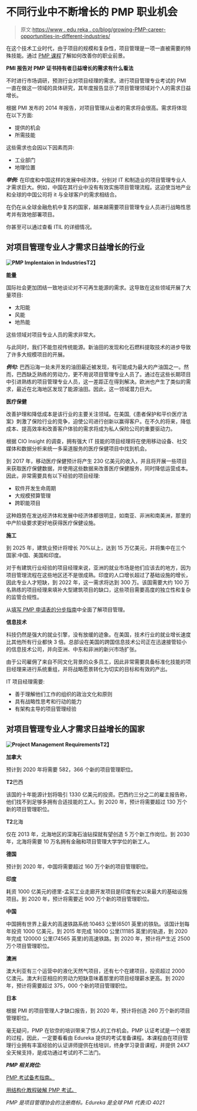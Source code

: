 # 不同行业中不断增长的 PMP 职业机会

> 原文:[https://www . edu reka . co/blog/growing-PMP-career-opportunities-in-different-industries/](https://www.edureka.co/blog/growing-pmp-career-opportunities-in-different-industries/)

在这个技术工业时代，由于项目的规模和复杂性，项目管理是一项一直被需要的特殊技能。通过 [PMP 课程](https://www.edureka.co/pmp-certification-exam-training)了解如何改善你的职业前景。

**PMI 报告对 PMP 证书持有者日益增长的需求有什么看法**

不时进行市场调研，预测行业对项目经理的需求。进行项目管理专业考试的 PMI 一直在做这一领域的具体研究，其年度报告显示了项目管理领域对个人的需求日益增长。

根据 PMI 发布的 2014 年报告，对项目管理从业者的需求将会很高。需求将体现在以下方面:

*   提供的机会
*   所需技能

这些需求也会因以下因素而异:

*   工业部门
*   地理位置

***举例:*** 在印度和中国这样的发展中经济体，分别对 IT 和制造业的项目管理专业人才需求巨大。例如，中国在其行业中没有有效实施项目管理流程。这迫使当地产业和全球的中国公司将 it 与全球客户的需求相结合。

在仍在从全球金融危机中复苏的国家，越来越需要项目管理专业人员进行战略性思考并有效地部署项目。

你甚至可以通过[](https://www.edureka.co/itil4-foundation-certification-training)查看 ITIL 的详细情况。

## **对项目管理专业人才需求日益增长的行业**

**![PMP Implentaion in Industries](../Images/63c476665072a44d38066b65951669b4.png "PMP Implentaion in Industries")T2】**

**能量**

国际社会更加团结一致地谈论对不可再生能源的需求。这导致在这些领域开展了大量项目:

*   太阳能
*   风能
*   地热能

这些领域对项目专业人员的需求非常大。

与此同时，我们不能忽视传统能源。新油田的发现和化石燃料提取技术的进步导致了许多大规模项目的开展。

***例句:*** 巴西沿海一处未开发的油田最近被发现，有可能成为最大的产油国之一。然而，巴西缺乏熟练的劳动力，更不用说项目管理专业人员了。通过在这些长期项目中引进熟练的项目管理专业人员，这一差距正在得到解决。欧洲也产生了类似的需求，最近在北海地区发现了能源油田。因此，这一领域潜力巨大。

**医疗保健**

改善护理和降低成本是该行业的主要关注领域。在美国,《患者保护和平价医疗法案》刺激了保险行业的竞争，迫使公司进行创新以赢得客户。在不久的将来，降低成本、提高效率和改善客户体验的需求将成为私人保险公司的重要驱动力。

根据 CIO Insight 的调查，拥有强大 IT 技能的项目经理将在使用移动设备、社交媒体和数据分析来统一多渠道服务的医疗保健项目中找到机会。

到 2017 年，移动医疗保健预计将产生 230 亿美元的收入，并且将开展一些项目来获取医疗保健数据，并使用这些数据来改善医疗保健服务，同时降低运营成本。因此，非常需要具有以下经验的项目经理:

*   软件开发生命周期
*   大规模预算管理
*   跨职能项目

这种趋势在发达经济体和发展中经济体都很明显，如南亚、非洲和南美洲，那里的中产阶级要求更好地获得医疗保健设施。

**施工**

到 2025 年，建筑业预计将增长 70%以上，达到 15 万亿美元，并将集中在三个国家:中国、美国和印度。

对于有建筑行业经验的项目经理来说，亚洲的就业市场是他们应该去的地方，因为项目管理流程在这些地区还不是很成熟。印度的人口增长超过了基础设施的增长，因此专业人才短缺，到 2022 年，这一需求将达到 300 万。该国需要大约 100 万名熟练的项目经理来填补大型建筑项目的缺口，这些项目需要高度的独立性和复杂的监管合规性。

从[填写 PMP 申请表的分步指南](https://www.edureka.co/blog/step-by-step-guide-to-filling-the-pmp-application-form)中全面了解项目管理。

**信息技术**

科技仍然是强大的就业引擎，没有放缓的迹象。在美国，技术行业的就业增长速度比其他所有行业都快 3 倍。总部设在美国的跨国信息技术公司正在迅速接管较小的信息技术公司，并向亚洲、中东和非洲的新兴市场扩张。

由于公司雇佣了来自不同文化背景的众多员工，因此非常需要具备标准化技能的项目经理来进行系统重组，并将战略愿景转化为切实的目标和有效的产出。

IT 项目经理需要:

*   善于理解他们工作的组织的政治文化和原则
*   具有战略性思考和行动的能力
*   有架构主导的项目管理经验

## **对项目管理专业人才需求日益增长的国家**

**![Project Management Requirements](../Images/3edbce58f1dcc14aab0a0f1902a375a2.png "Project Management Requirements")T2】**

**加拿大**

预计到 2020 年将需要 582，366 个新的项目管理职位。

**T2**巴西

该国的十年能源计划将吸引 1330 亿美元的投资。巴西约三分之二的雇主报告称，他们找不到足够多拥有合适技能的工人。到 2020 年，预计将需要超过 130 万个新的项目管理职位。

**T2**北海

仅在 2013 年，北海地区的深海石油钻探就有望创造 5 万个新工作岗位。到 2030 年，北海将需要 10 万名拥有金融和项目管理大学学位的新工人。

**德国**

预计到 2020 年，中国将需要超过 160 万个新的项目管理职位。

**印度**

耗资 1000 亿美元的德里-孟买工业走廊开发项目是印度有史以来最大的基础设施项目。到 2020 年，预计将需要近 900 万个新的项目管理职位。

**中国**

中国拥有世界上最大的高速铁路系统:10463 公里(6501 英里)的铁轨。该国计划每年投资 1000 亿美元，到 2015 年完成 18000 公里(11185 英里)的轨道，到 2020 年完成 120000 公里(74565 英里)的高速铁路。到 2020 年，预计将产生近 2500 万个项目管理职位。

**澳洲**

澳大利亚有三个运营中的液化天然气项目，还有七个在建项目，投资超过 2000 亿澳元。澳大利亚相应的劳动力短缺意味着那里的项目经理薪水更高。到 2020 年，预计将需要超过 375，000 个新的项目管理职位。

**日本**

根据 PMI 的项目管理人才缺口报告，到 2020 年，预计将创造 260 万个新的项目管理职位。

毫无疑问，PMP 在钦奈的培训带来了惊人的工作机会。PMP 认证考试是一个艰苦的过程，因此，一定要看看由 Edureka 提供的考试准备课程。本课程由在项目管理行业拥有丰富经验的认证讲师提供在线培训，终身学习录音课程，并提供 24X7 全天候支持，是成功通过考试的不二法门。

***PMP 相关岗位:***

[PMP 考试备考指南。](https://www.edureka.co/blog/pmp-exam-prep/)

[用结构化教程破解 PMP 考试。](https://www.edureka.co/blog/cracking-pmp-exams-with-structured-pmp-tutorials/)

*PMP 是项目管理协会的注册商标。Edureka 是全球 PMI 代表:ID 4021*